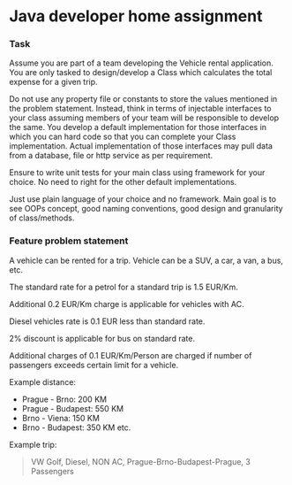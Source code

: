 # Java developer home assignment

### Task
Assume you are part of a team developing the Vehicle rental application. You are only tasked to
design/develop a Class which calculates the total expense for a given trip.

Do not use any property file or constants to store the values mentioned in the problem statement.
Instead, think in terms of injectable interfaces to your class assuming members of your team will be
responsible to develop the same. You develop a default implementation for those interfaces in which
you can hard code so that you can complete your Class implementation. Actual implementation of those
interfaces may pull data from a database, file or http service as per requirement.

Ensure to write unit tests for your main class using framework for your choice. No need to right for the
other default implementations.

Just use plain language of your choice and no framework. Main goal is to see OOPs concept, good
naming conventions, good design and granularity of class/methods.

### Feature problem statement
A vehicle can be rented for a trip. Vehicle can be a SUV, a car, a van, a bus, etc.

The standard rate for a petrol for a standard trip is 1.5 EUR/Km.

Additional 0.2 EUR/Km charge is applicable for vehicles with AC.

Diesel vehicles rate is 0.1 EUR less than standard rate.

2% discount is applicable for bus on standard rate.

Additional charges of 0.1 EUR/Km/Person are charged if number of passengers exceeds certain limit for
a vehicle.

Example distance:
* Prague - Brno: 200 KM
* Prague - Budapest: 550 KM
* Brno - Viena: 150 KM
* Brno - Budapest: 350 KM etc.

Example trip: 
> VW Golf, Diesel, NON AC, Prague-Brno-Budapest-Prague, 3 Passengers